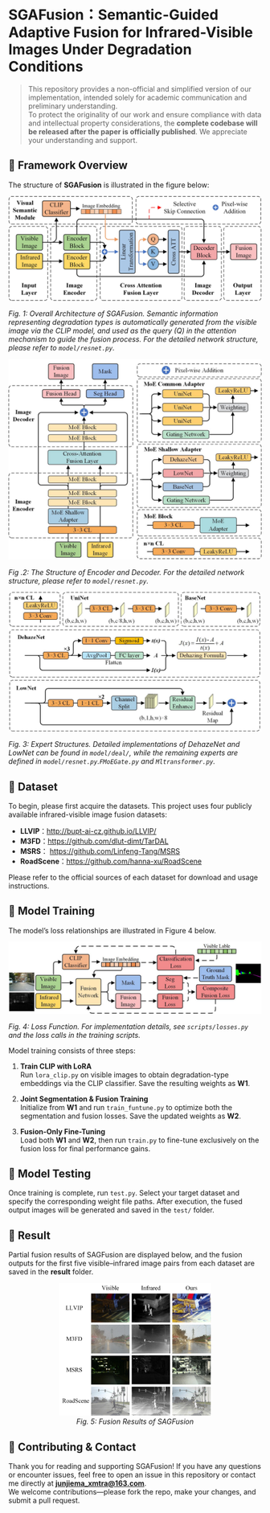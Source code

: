 # SGAFusion：Semantic-Guided Adaptive Fusion for Infrared-Visible Images Under Degradation Conditions

> This repository provides a non-official and simplified version of our implementation, intended solely for academic communication and preliminary understanding.  
> To protect the originality of our work and ensure compliance with data and intellectual property considerations, the **complete codebase will be released after the paper is officially published**.
> We appreciate your understanding and support.

## 🔹 Framework Overview

The structure of **SGAFusion** is illustrated in the figure below:


![image](https://github.com/Wohaizainuli/SGAFusion/blob/main/images/Algorithm%20Framework.jpg)


*Fig. 1: Overall Architecture of SGAFusion. Semantic information representing degradation types is automatically generated from the visible image via the CLIP model, and used as the query (Q) in the attention mechanism to guide the fusion process. For the detailed network structure, please refer to `model/resnet.py`.*


![image](https://github.com/Wohaizainuli/SGAFusion/blob/main/images/Encoder%20and%20Decoder.jpg)


*Fig .2: The Structure of Encoder and Decoder. For the detailed network structure, please refer to `model/resnet.py`.*

![image](https://github.com/Wohaizainuli/SGAFusion/blob/main/images/Expert%20Structures.jpg)

*Fig. 3: Expert Structures. Detailed implementations of DehazeNet and LowNet can be found in `model/deal/`, while the remaining experts are defined in `model/resnet.py`.`FMoEGate.py` and `Mltransformer.py`.*


## 🔹 Dataset
To begin, please first acquire the datasets. This project uses four publicly available infrared-visible image fusion datasets:
- **LLVIP**：http://bupt-ai-cz.github.io/LLVIP/
- **M3FD**：https://github.com/dlut-dimt/TarDAL
- **MSRS**： https://github.com/Linfeng-Tang/MSRS
- **RoadScene**：https://github.com/hanna-xu/RoadScene
  
Please refer to the official sources of each dataset for download and usage instructions.

## 🔹 Model Training

The model’s loss relationships are illustrated in Figure 4 below.


![image](https://github.com/Wohaizainuli/SGAFusion/blob/main/images/Loss.jpg)



*Fig. 4: Loss Function. For implementation details, see `scripts/losses.py` and the loss calls in the training scripts.*


Model training consists of three steps:

1. **Train CLIP with LoRA**  
   Run `lora_clip.py` on visible images to obtain degradation-type embeddings via the CLIP classifier. Save the resulting weights as **W1**.

2. **Joint Segmentation & Fusion Training**  
   Initialize from **W1** and run `train_funtune.py` to optimize both the segmentation and fusion losses. Save the updated weights as **W2**.

3. **Fusion-Only Fine-Tuning**  
   Load both **W1** and **W2**, then run `train.py` to fine-tune exclusively on the fusion loss for final performance gains.

## 🔹 Model Testing

Once training is complete, run `test.py`. Select your target dataset and specify the corresponding weight file paths. After execution, the fused output images will be generated and saved in the `test/` folder.


## 🔹 Result

Partial fusion results of SAGFusion are displayed below, and the fusion outputs for the first five visible–infrared image pairs from each dataset are saved in the **result** folder.


<p align="center">
  <img src="https://github.com/Wohaizainuli/SGAFusion/blob/main/images/result.jpg" alt="fusion result" width="60%" />
  <br/>
  <em>Fig. 5: Fusion Results of SAGFusion</em>
</p>

## 🔹 Contributing & Contact

Thank you for reading and supporting SGAFusion! If you have any questions or encounter issues, feel free to open an issue in this repository or contact me directly at **junjiema_xmtra@163.com**.  
We welcome contributions—please fork the repo, make your changes, and submit a pull request.

